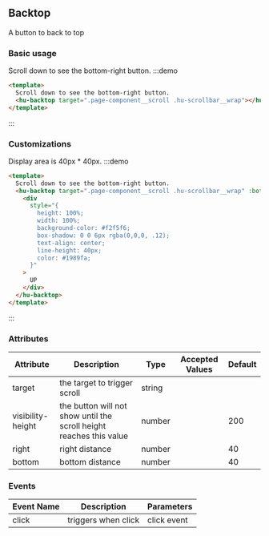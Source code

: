 ## Backtop

A button to back to top

### Basic usage

Scroll down to see the bottom-right button.
:::demo

```html
<template>
  Scroll down to see the bottom-right button.
  <hu-backtop target=".page-component__scroll .hu-scrollbar__wrap"></hu-backtop>
</template>
```

:::

### Customizations

Display area is 40px \* 40px.
:::demo

```html
<template>
  Scroll down to see the bottom-right button.
  <hu-backtop target=".page-component__scroll .hu-scrollbar__wrap" :bottom="100">
    <div
      style="{
        height: 100%;
        width: 100%;
        background-color: #f2f5f6;
        box-shadow: 0 0 6px rgba(0,0,0, .12);
        text-align: center;
        line-height: 40px;
        color: #1989fa;
      }"
    >
      UP
    </div>
  </hu-backtop>
</template>
```

:::

### Attributes

| Attribute         | Description                                                         | Type            | Accepted Values | Default |
| ----------------- | ------------------------------------------------------------------- | --------------- | --------------- | ------- |
| target            | the target to trigger scroll                                        | string          |                 |         |
| visibility-height | the button will not show until the scroll height reaches this value | number |                 | 200     |
| right             | right distance                                                      | number |                 | 40      |
| bottom            | bottom distance                                                     | number |                 | 40      |

### Events

| Event Name | Description         | Parameters  |
| ---------- | ------------------- | ----------- |
| click      | triggers when click | click event |
